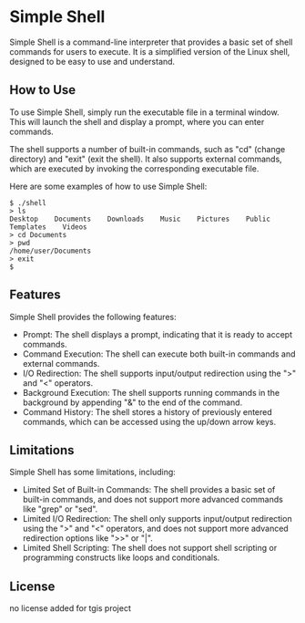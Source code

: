 # Simple Shell

Simple Shell is a command-line interpreter that provides a basic set of shell commands for users to execute. It is a simplified version of the Linux shell, designed to be easy to use and understand.

## How to Use

To use Simple Shell, simply run the executable file in a terminal window. This will launch the shell and display a prompt, where you can enter commands.

The shell supports a number of built-in commands, such as "cd" (change directory) and "exit" (exit the shell). It also supports external commands, which are executed by invoking the corresponding executable file.

Here are some examples of how to use Simple Shell:

```
$ ./shell
> ls
Desktop    Documents    Downloads    Music    Pictures    Public    Templates    Videos
> cd Documents
> pwd
/home/user/Documents
> exit
$
```

## Features

Simple Shell provides the following features:

- Prompt: The shell displays a prompt, indicating that it is ready to accept commands.
- Command Execution: The shell can execute both built-in commands and external commands.
- I/O Redirection: The shell supports input/output redirection using the ">" and "<" operators.
- Background Execution: The shell supports running commands in the background by appending "&" to the end of the command.
- Command History: The shell stores a history of previously entered commands, which can be accessed using the up/down arrow keys.

## Limitations

Simple Shell has some limitations, including:

- Limited Set of Built-in Commands: The shell provides a basic set of built-in commands, and does not support more advanced commands like "grep" or "sed".
- Limited I/O Redirection: The shell only supports input/output redirection using the ">" and "<" operators, and does not support more advanced redirection options like ">>" or "|".
- Limited Shell Scripting: The shell does not support shell scripting or programming constructs like loops and conditionals.

## License

no license added for tgis project
